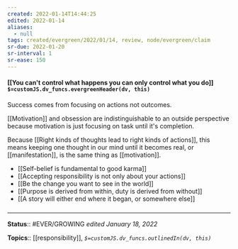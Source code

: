 ```yaml
---
created: 2022-01-14T14:44:25 
edited: 2022-01-14
aliases:
  - null
tags: created/evergreen/2022/01/14, review, node/evergreen/claim
sr-due: 2022-01-20
sr-interval: 1
sr-ease: 150
---
```


#### [[You can't control what happens you can only control what you do]] `$=customJS.dv_funcs.evergreenHeader(dv, this)`

Success comes from focusing on actions not outcomes. 

[[Motivation]] and obsession are indistinguishable to an outside perspective because motivation is just focusing on task until it's completion.

Because [[Right kinds of thoughts lead to right kinds of actions]], this means keeping one thought in our mind until it becomes real, or [[manifestation]], is the same thing as [[motivation]].

- [[Self-belief is fundamental to good karma]]
- [[Accepting responsibility is not only about your actions]]
- [[Be the change you want to see in the world]]
- [[Purpose is derived from within, duty is derived from without]]
- [[A story will either end where it began, or somewhere else]]
 

### <hr class="footnote"/>

**Status**:: #EVER/GROWING
*edited January 18, 2022*

**Topics**:: [[responsibility]], 
*`$=customJS.dv_funcs.outlinedIn(dv, this)`*


